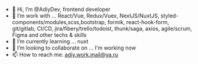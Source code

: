 - 👋 Hi, I’m @AdiyDev, frontend developer
- 👀 I’m work with ... React/Vue, Redux/Vuex, NextJS/NuxtJS, styled-components/modules,scss,bootstrap, formik, react-hook-form, git/gitlab, CI/CD, jira/fibery/trello/todoist, thunk/saga, axios, agile/scrum, Figma and other techs & skills
- 🌱 I’m currently learning ... nuxt
- 💞️ I’m looking to collaborate on ... I'm working now
- 📫 How to reach me: adiy.work.mail@ya.ru

<!---
AdiyDev/AdiyDev is a ✨ special ✨ repository because its `README.md` (this file) appears on your GitHub profile.
You can click the Preview link to take a look at your changes.
--->
